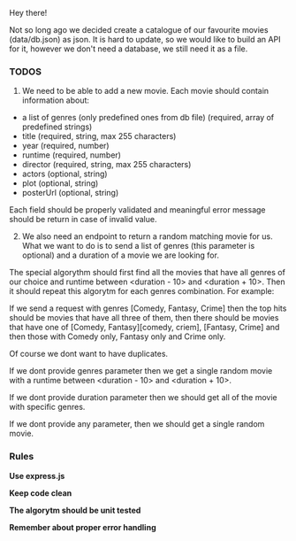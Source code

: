 Hey there!

Not so long ago we decided create a catalogue of our favourite movies (data/db.json) as json. It is hard to update, so we would like to build an API
for it, however we don't need a database, we still need it as a file.

### TODOS

1. We need to be able to add a new movie. Each movie should contain information about:

- a list of genres (only predefined ones from db file) (required, array of predefined strings)
- title (required, string, max 255 characters)
- year (required, number)
- runtime (required, number)
- director (required, string, max 255 characters)
- actors (optional, string)
- plot (optional, string)
- posterUrl (optional, string)

Each field should be properly validated and meaningful error message should be return in case of invalid value.

2. We also need an endpoint to return a random matching movie for us. What we want to do is to send a list of genres (this parameter is optional) and a duration of a movie we are looking for.

The special algorythm should first find all the movies that have all genres of our choice and runtime between <duration - 10> and <duration + 10>. Then it should repeat this algorytm for each genres combination. For example:

If we send a request with genres [Comedy, Fantasy, Crime] then the top hits should be movies that have all three of them, then there should be movies that have one of [Comedy, Fantasy][comedy, criem], [Fantasy, Crime] and then those with Comedy only, Fantasy only and Crime only.

Of course we dont want to have duplicates.

If we dont provide genres parameter then we get a single random movie with a runtime between <duration - 10> and <duration + 10>.

If we dont provide duration parameter then we should get all of the movie with specific genres.

If we dont provide any parameter, then we should get a single random movie.

### Rules

**Use express.js**

**Keep code clean**

**The algorytm should be unit tested**

**Remember about proper error handling**

